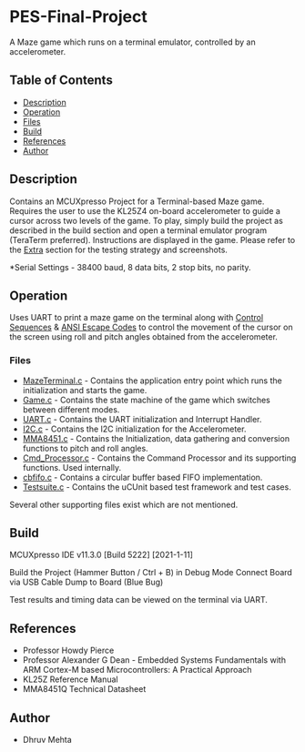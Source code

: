 # PES-Final-Project
 A Maze game which runs on a terminal emulator, controlled by an accelerometer.

## Table of Contents
* [Description](#description)
* [Operation](#operation)
* [Files](#files)
* [Build](#build)
* [References](#references)
* [Author](#author)

## Description
Contains an MCUXpresso Project for a Terminal-based Maze game. Requires the user to use the KL25Z4 on-board accelerometer to guide a cursor across two levels of the game.
To play, simply build the project as described in the build section and open a terminal emulator program (TeraTerm preferred). Instructions are displayed in the game. 
Please refer to the [Extra](https://github.com/DhruvHMehta/PES-Final-Project/blob/main/Extra) section for the testing strategy and screenshots.

*Serial Settings - 38400 baud, 8 data bits, 2 stop bits, no parity.

## Operation
Uses UART to print a maze game on the terminal along with [Control Sequences](https://ttssh2.osdn.jp/manual/4/en/about/ctrlseq.html) & [ANSI Escape Codes](https://en.wikipedia.org/wiki/ANSI_escape_code) to control the movement of the cursor on the screen using roll and pitch angles
obtained from the accelerometer.

### Files
* [MazeTerminal.c](https://github.com/DhruvHMehta/PES-Final-Project/blob/main/source/MazeTerminal.c) - Contains the application entry point which runs the initialization and starts the game.
* [Game.c](https://github.com/DhruvHMehta/PES-Final-Project/blob/main/source/Game.c) - Contains the state machine of the game which switches between different modes.
* [UART.c](https://github.com/DhruvHMehta/PES-Final-Project/blob/main/source/UART.c) - Contains the UART initialization and Interrupt Handler. 
* [I2C.c](https://github.com/DhruvHMehta/PES-Final-Project/blob/main/source/I2C.c) - Contains the I2C initialization for the Accelerometer. 
* [MMA8451.c](https://github.com/DhruvHMehta/PES-Final-Project/blob/main/source/MMA8451.c) - Contains the Initialization, data gathering and conversion functions to pitch and roll angles. 
* [Cmd_Processor.c](https://github.com/DhruvHMehta/PES-Final-Project/blob/main/source/Cmd_Processor.c) - Contains the Command Processor and its supporting functions. Used internally.
* [cbfifo.c](https://github.com/DhruvHMehta/PES-Final-Project/blob/main/source/cbfifo.c) - Contains a circular buffer based FIFO implementation.
* [Testsuite.c](https://github.com/DhruvHMehta/PES-Final-Project/blob/main/source/Testsuite.c) - Contains the uCUnit based test framework and test cases. 

Several other supporting files exist which are not mentioned.

## Build
MCUXpresso IDE v11.3.0 [Build 5222] [2021-1-11]

Build the Project (Hammer Button / Ctrl + B) in Debug Mode
Connect Board via USB Cable
Dump to Board (Blue Bug)

Test results and timing data can be viewed on the terminal via UART.

## References
* Professor Howdy Pierce
* Professor Alexander G Dean - Embedded Systems Fundamentals with ARM Cortex-M based Microcontrollers: A Practical Approach
* KL25Z Reference Manual
* MMA8451Q Technical Datasheet

## Author
* Dhruv Mehta